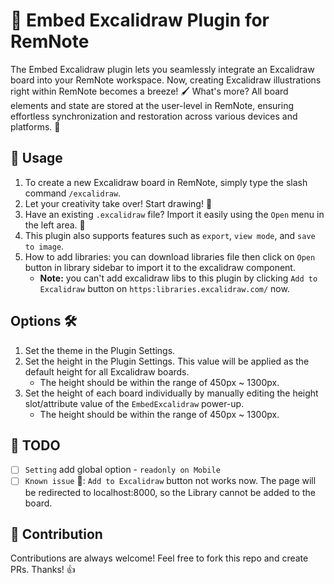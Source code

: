 # 🎨 Embed Excalidraw Plugin for RemNote

The Embed Excalidraw plugin lets you seamlessly integrate an Excalidraw board into your RemNote workspace. Now, creating Excalidraw illustrations right within RemNote becomes a breeze! 🖌️ What's more? All board elements and state are stored at the user-level in RemNote, ensuring effortless synchronization and restoration across various devices and platforms. 🔄

## 🚀 Usage


1. To create a new Excalidraw board in RemNote, simply type the slash command `/excalidraw`.
2. Let your creativity take over! Start drawing! 🎨
3. Have an existing `.excalidraw` file? Import it easily using the `Open` menu in the left area. 📁
4. This plugin also supports features such as `export`, `view mode`, and `save to image`.
5. How to add libraries: you can download libraries file then click on `Open` button in library sidebar to import it to the excalidraw component.
   - **Note:** you can't add excalidraw libs to this plugin by clicking `Add to Excalidraw` button on `https:libraries.excalidraw.com/` now.

## Options 🛠️
   1. Set the theme in the Plugin Settings.
   2. Set the height in the Plugin Settings. This value will be applied as the default height for all Excalidraw boards.
      - The height should be within the range of 450px ~ 1300px.
   3. Set the height of each board individually by manually editing the height slot/attribute value of the `EmbedExcalidraw` power-up.
      - The height should be within the range of 450px ~ 1300px.
      

## 📝 TODO

- [ ] `Setting` add global option - `readonly on Mobile`
- [ ] `Known issue` 🚨: `Add to Excalidraw` button not works now. The page will be redirected to localhost:8000, so the Library cannot be added to the board.

## 🤝 Contribution
Contributions are always welcome! Feel free to fork this repo and create PRs. Thanks! 👍

